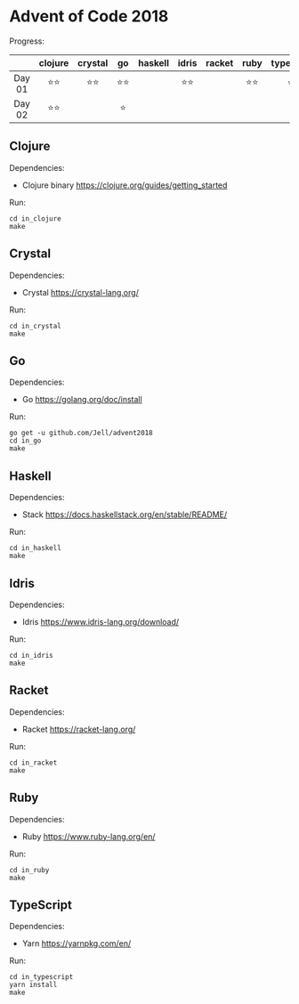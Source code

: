 # Advent of Code 2018

Progress:

|          |clojure   |crystal   |go        |haskell   |idris     |racket    |ruby      |typescript|
|:---:     |:---:     |:---:     |:---:     |:---:     |:---:     |:---:     |:---:     |:---:     |
|Day 01    |⭐⭐        |⭐⭐        |⭐⭐        |          |⭐⭐        |          |⭐⭐        |⭐⭐        |
|Day 02    |⭐⭐        |          |⭐         |          |          |          |          |          |


## Clojure

Dependencies:

 * Clojure binary https://clojure.org/guides/getting_started

Run:

```
cd in_clojure
make
```

## Crystal

Dependencies:

 * Crystal https://crystal-lang.org/

Run:

```
cd in_crystal
make
```

## Go

Dependencies:

 * Go https://golang.org/doc/install

Run:

```
go get -u github.com/Jell/advent2018
cd in_go
make
```

## Haskell

Dependencies:

 * Stack https://docs.haskellstack.org/en/stable/README/

Run:

```
cd in_haskell
make
```

## Idris

Dependencies:

 * Idris https://www.idris-lang.org/download/

Run:

```
cd in_idris
make
```

## Racket

Dependencies:

 * Racket https://racket-lang.org/

Run:

```
cd in_racket
make
```

## Ruby

Dependencies:

 * Ruby https://www.ruby-lang.org/en/

Run:

```
cd in_ruby
make
```

## TypeScript

Dependencies:

 * Yarn https://yarnpkg.com/en/

Run:

```
cd in_typescript
yarn install
make
```
